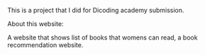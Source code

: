 This is a project that I did for Dicoding academy submission.

About this website:

A website that shows list of books that womens can read, a book recommendation website.